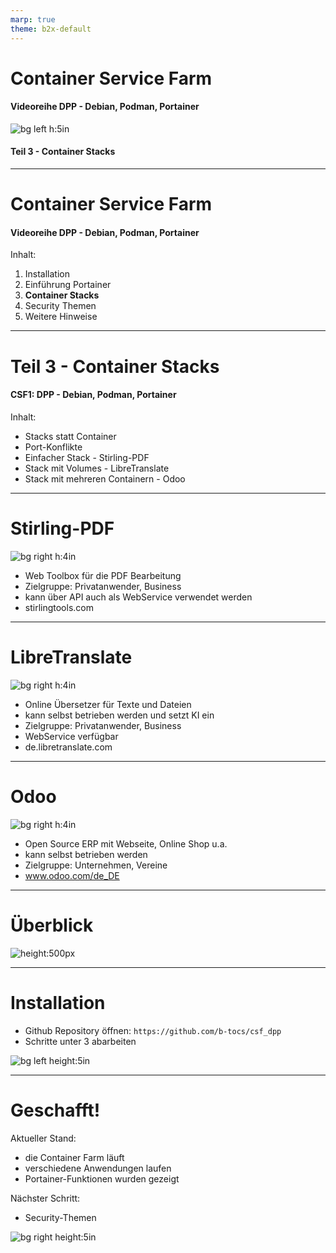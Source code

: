 ```yaml
---
marp: true
theme: b2x-default
---
```


# Container Service Farm
#### Videoreihe DPP - Debian, Podman, Portainer 

![bg left h:5in](res/csf_pdd_green.gif)

#### Teil 3 - Container Stacks

---
# Container Service Farm
#### Videoreihe DPP - Debian, Podman, Portainer 
Inhalt:
1. Installation
2. Einführung Portainer
3. **Container Stacks**
4. Security Themen
5. Weitere Hinweise

---
# Teil 3 - Container Stacks
#### CSF1: DPP - Debian, Podman, Portainer  


Inhalt:
- Stacks statt Container
- Port-Konflikte
- Einfacher Stack - Stirling-PDF
- Stack mit Volumes - LibreTranslate
- Stack mit mehreren Containern - Odoo

---
# Stirling-PDF
![bg right h:4in ](res/stirling_ui.gif)

- Web Toolbox für die PDF Bearbeitung
- Zielgruppe: Privatanwender, Business
- kann über API auch als WebService verwendet werden
- stirlingtools.com 

---
# LibreTranslate
![bg right h:4in ](res/libre_ui.gif)

- Online Übersetzer für Texte und Dateien
- kann selbst betrieben werden und setzt KI ein
- Zielgruppe: Privatanwender, Business
- WebService verfügbar
- de.libretranslate.com

---
# Odoo
![bg right h:4in ](res/odoo_shop.gif)

- Open Source ERP mit Webseite, Online Shop u.a.
- kann selbst betrieben werden 
- Zielgruppe: Unternehmen, Vereine
- www.odoo.com/de_DE

---
# Überblick
![height:500px ](res/mermaid-diagram.png)


---
# Installation

- Github Repository öffnen: `https://github.com/b-tocs/csf_dpp`
- Schritte unter 3 abarbeiten

![bg left height:5in](res/github_repo.gif)

---
# Geschafft!

Aktueller Stand:
- die Container Farm läuft
- verschiedene Anwendungen laufen
- Portainer-Funktionen wurden gezeigt

Nächster Schritt:
- Security-Themen


![bg right height:5in](res/csf_pdd_green.gif)